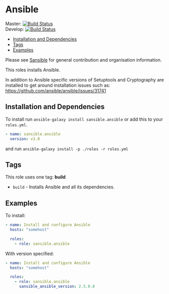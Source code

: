 # Ansible

Master: [![Build Status](https://travis-ci.org/sansible/ansible.svg?branch=master)](https://travis-ci.org/sansible/ansible)  
Develop: [![Build Status](https://travis-ci.org/sansible/ansible.svg?branch=develop)](https://travis-ci.org/sansible/ansible)

* [Installation and Dependencies](#installation-and-dependencies)
* [Tags](#tags)
* [Examples](#examples)

Please see [Sansible](https://github.com/sansible/sansible) for general
contribution and organisation information.

This roles installs Ansible.

In addition to Ansible specific versions of Setuptools and Cryptography are
installed to get around installation issues such as:
https://github.com/ansible/ansible/issues/31741


## Installation and Dependencies

To install run `ansible-galaxy install sansible.ansible` or add this to your
`roles.yml`.

```YAML
- name: sansible.ansible
  version: v3.0
```

and run `ansible-galaxy install -p ./roles -r roles.yml`


## Tags

This role uses one tag: **build**

* `build` - Installs Ansible and all its dependencies.


## Examples

To install:

```YAML
- name: Install and configure Ansible
  hosts: "somehost"

  roles:
    - role: sansible.ansible
```

With version specified:

```YAML
- name: Install and configure Ansible
  hosts: "somehost"

  roles:
    - role: sansible.ansible
      sansible_ansible_version: 2.5.0.0
```
